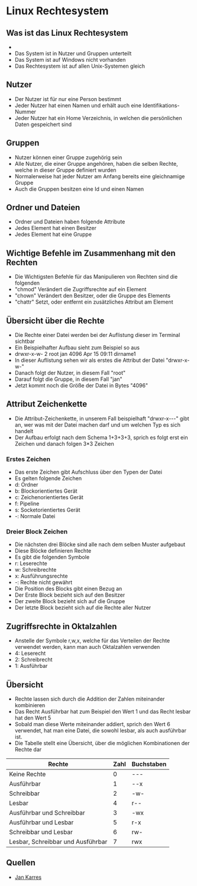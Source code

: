 # Linux Rechtesystem

## Was ist das Linux Rechtesystem
+ 
+ Das System ist in Nutzer und Gruppen unterteilt
+ Das System ist auf Windows nicht vorhanden
+ Das Rechtesystem ist auf allen Unix-Systemen gleich

## Nutzer

+ Der Nutzer ist für nur eine Person bestimmt
+ Jeder Nutzer hat einen Namen und erhält auch eine Identifikations-Nummer
+ Jeder Nutzer hat ein Home Verzeichnis, in welchen die persönlichen Daten gespeichert sind

## Gruppen

+ Nutzer können einer Gruppe zugehörig sein
+ Alle Nutzer, die einer Gruppe angehören, haben die selben Rechte, welche in dieser Gruppe definiert wurden
+ Normalerweise hat jeder Nutzer am Anfang bereits eine gleichnamige Gruppe
+ Auch die Gruppen besitzen eine Id und einen Namen

## Ordner und Dateien

+ Ordner und Dateien haben folgende Attribute
+ Jedes Element hat einen Besitzer
+ Jedes Element hat eine Gruppe

## Wichtige Befehle im Zusammenhang mit den Rechten

+ Die Wichtigsten Befehle für das Manipulieren von Rechten sind die folgenden
+ "chmod" Verändert die Zugriffsrechte auf ein Element
+ "chown" Verändert den Besitzer, oder die Gruppe des Elements
+ "chattr" Setzt, oder entfernt ein zusätzliches Attribut am Element

## Übersicht über die Rechte

+ Die Rechte einer Datei werden bei der Auflistung dieser im Terminal sichtbar
+ Ein Beispielhafter Aufbau sieht zum Beispiel so aus
+ drwxr-x-w- 2 root jan 4096 Apr 15 09:11 dirname1
+ In dieser Auflistung sehen wir als erstes die Attribut der Datei "drwxr-x-w-"
+ Danach folgt der Nutzer, in diesem Fall "root"
+ Darauf folgt die Gruppe, in diesem Fall "jan"
+ Jetzt kommt noch die Größe der Datei in Bytes "4096"

## Attribut Zeichenkette

+ Die Attribut-Zeichenkette, in unserem Fall beispielhaft "drwxr-x---" gibt an, wer was mit der Datei machen darf und um welchen Typ es sich handelt
+ Der Aufbau erfolgt nach dem Schema 1+3+3+3, sprich es folgt erst ein Zeichen und danach folgen 3*3 Zeichen

### Erstes Zeichen

+ Das erste Zeichen gibt Aufschluss über den Typen der Datei
+ Es gelten folgende Zeichen
+ d: Ordner
+ b: Blockorientiertes Gerät
+ c: Zeichenorientiertes Gerät
+ f: Pipeline
+ s: Socketorientiertes Gerät
+ -: Normale Datei

### Dreier Block Zeichen

+ Die nächsten drei Blöcke sind alle nach dem selben Muster aufgebaut
+ Diese Blöcke definieren Rechte
+ Es gibt die folgenden Symbole
+ r: Leserechte
+ w: Schreibrechte
+ x: Ausführungsrechte
+ -: Rechte nicht gewährt
+ Die Position des Blocks gibt einen Bezug an
+ Der Erste Block bezieht sich auf den Besitzer
+ Der zweite Block bezieht sich auf die Gruppe
+ Der letzte Block bezieht sich auf die Rechte aller Nutzer

## Zugriffsrechte in Oktalzahlen

+ Anstelle der Symbole r,w,x, welche für das Verteilen der Rechte verwendet werden, kann man auch Oktalzahlen verwenden
+ 4: Leserecht
+ 2: Schreibrecht
+ 1: Ausführbar

## Übersicht

+ Rechte lassen sich durch die Addition der Zahlen miteinander kombinieren
+ Das Recht Ausführbar hat zum Beispiel den Wert 1 und das Recht lesbar hat den Wert 5
+ Sobald man diese Werte miteinander addiert, sprich den Wert 6 verwendet, hat man eine Datei, die sowohl lesbar, als auch ausführbar ist.
+ Die Tabelle stellt eine Übersicht, über die möglichen Kombinationen der Rechte dar

|Rechte|Zahl|Buchstaben|
|-|-|-|
|Keine Rechte|0|---|
|Ausführbar|1|--x|
|Schreibbar|2|-w-|
|Lesbar|4|r--|
|Ausführbar und Schreibbar|3|-wx|
|Ausführbar und Lesbar|5|r-x|
|Schreibbar und Lesbar|6|rw-|
|Lesbar, Schreibbar und Ausführbar|7|rwx|

## Quellen
+ [Jan Karres](https://jankarres.de/2015/04/debian-linux-zugriffsrechte-system-erklaert/)
